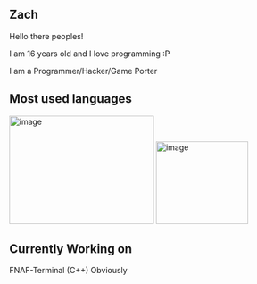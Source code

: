 ## Zach
Hello there peoples!

I am 16 years old and I love programming :P

I am a Programmer/Hacker/Game Porter

## Most used languages
<img width="259" height="194" alt="image" src="https://github.com/user-attachments/assets/04c8091a-6462-4cf1-92c8-a4cbe8a5e7de" />

<img width="165" height="148" alt="image" src="https://github.com/user-attachments/assets/8bf0c8af-0d94-4863-b686-3eb9517a3edb" />

## Currently Working on
FNAF-Terminal (C++) Obviously
